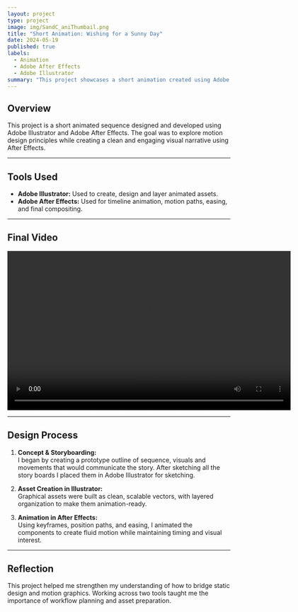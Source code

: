 ```yaml
---
layout: project
type: project
image: img/SandC_aniThumbail.png
title: "Short Animation: Wishing for a Sunny Day"
date: 2024-05-19
published: true
labels:
  - Animation
  - Adobe After Effects
  - Adobe Illustrator
summary: "This project showcases a short animation created using Adobe Illustrator for asset design and Adobe After Effects for animation. The final result demonstrates motion design techniques, visual storytelling, and tool proficiency."
---
```


## **Overview**

This project is a short animated sequence designed and developed using Adobe Illustrator and Adobe After Effects. The goal was to explore motion design principles while creating a clean and engaging visual narrative using After Effects.

---

## **Tools Used**

- **Adobe Illustrator:** Used to create, design and layer animated assets.
- **Adobe After Effects:** Used for timeline animation, motion paths, easing, and final compositing.

---

## **Final Video**

<p align="center">
  <video width="640" height="360" controls>
    <source src="../assets/Luis - Final Version Project 3.MP4" type="video/mp4">
    Your browser does not support the video tag.
  </video>
</p>

---

## **Design Process**

1. **Concept & Storyboarding:**  
   I began by creating a prototype outline of sequence, visuals and movements that would communicate the story.
   After sketching all the story boards I placed them in Adobe Illustrator for sketching.

2. **Asset Creation in Illustrator:**  
   Graphical assets were built as clean, scalable vectors, with layered organization to make them animation-ready.

3. **Animation in After Effects:**  
   Using keyframes, position paths, and easing, I animated the components to create fluid motion while maintaining timing and visual interest.

---

## **Reflection**

This project helped me strengthen my understanding of how to bridge static design and motion graphics. Working across two tools taught me the importance of workflow planning and asset preparation.
